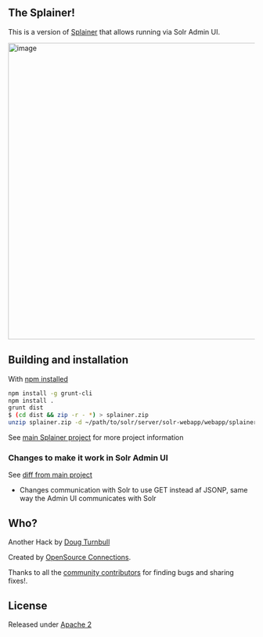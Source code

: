 ## The Splainer!

This is a version of [Splainer](http://github.com/o19s/splainer) that allows running via Solr Admin UI.

<img width="604" alt="image" src="https://github.com/softwaredoug/solr-splainer/assets/629060/7b47d8fa-3d66-44b4-a017-ebf69003a5a6">

## Building and installation

With [npm installed](https://www.npmjs.com/)

```bash
npm install -g grunt-cli
npm install .
grunt dist
$ (cd dist && zip -r - *) > splainer.zip
unzip splainer.zip -d ~/path/to/solr/server/solr-webapp/webapp/splainer
```

See [main Splainer project](http://github.com/o19s/splainer) for more project information

### Changes to make it work in Solr Admin UI

See [diff from main project](https://github.com/o19s/splainer/compare/main...softwaredoug:solr-splainer:main#diff-18e01ac6a833fb1b20ffbad54f0ad8834a765e766f72cccda1e56cb942864d25R30)

* Changes communication with Solr to use GET instead af JSONP, same way the Admin UI communicates with Solr


## Who?

Another Hack by [Doug Turnbull](http://softwaredoug.com)

Created by [OpenSource Connections](http://opensourceconnections.com).

Thanks to all the [community contributors](https://github.com/o19s/splainer/graphs/contributors) for finding bugs and sharing fixes!.

## License

Released under [Apache 2](LICENSE.txt)
